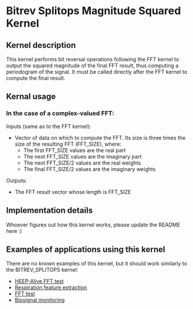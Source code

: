 # Bitrev Splitops Magnitude Squared Kernel

## Kernel description

This kernel performs bit reversal operations following the FFT kernel to output the squared magnitude of the final FFT result, thus computing a periodogram of the signal. It must be called directly after the FFT kernel to compute the final result.

## Kernal usage

### In the case of a complex-valued FFT:
Inputs (same as to the FFT kernel):
* Vector of data on which to compute the FFT. Its size is three times the size of the resulting FFT (FFT_SIZE), where:
    * The first FFT_SIZE values are the real part 
    * The next FFT_SIZE values are the imaginary part
    * The next FFT_SIZE/2 values are the real weights
    * The final FFT_SIZE/2 values are the imaginary weights

Outputs:
* The FFT result vector whose length is FFT_SIZE

## Implementation details

Whoever figures out how this kernel works, please update the README here :)

## Examples of applications using this kernel

There are no known examples of this kernel, but it should work similarly to the BITREV_SPLITOPS kernel:
* [HEEP-Alive FFT test](https://github.com/esl-epfl/heepalive-imec/blob/master/sw/applications/dsip_fft/dsip_fft.c)
* [Respiration feature extraction](https://eslgit.epfl.ch/esl/architectures-and-systems/accelerators/cgra/vwr2a_kernel_examples/rsp_features_extraction/src/rsp_features.c)
* [FFT test](https://eslgit.epfl.ch/esl/architectures-and-systems/accelerators/cgra/vwr2a_kernel_examples/fft/src/rsp_fft.c)
* [Biosignal monitoring](https://eslgit.epfl.ch/esl/architectures-and-systems/accelerators/cgra/vwr2a_kernel_examples/biosignal_monitoring_cgra/src/rsp.c)
